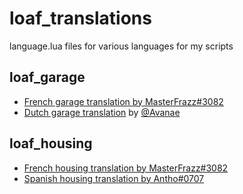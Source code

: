 # loaf_translations
language.lua files for various languages for my scripts

## loaf_garage
* [French garage translation by MasterFrazz#3082](https://github.com/loaf-scripts/loaf_translations/blob/main/loaf_garage/french-language.lua)
* [Dutch garage translation](https://github.com/loaf-scripts/loaf_translations/blob/main/loaf_garage/dutch-language) by [@Avanae](https://github.com/Avanae)
## loaf_housing
* [French housing translation by MasterFrazz#3082](https://github.com/loaf-scripts/loaf_translations/blob/main/loaf_housing/french-language.lua)
* [Spanish housing translation by Antho#0707](https://github.com/loaf-scripts/loaf_translations/blob/main/loaf_housing/spanish_language.lua)
